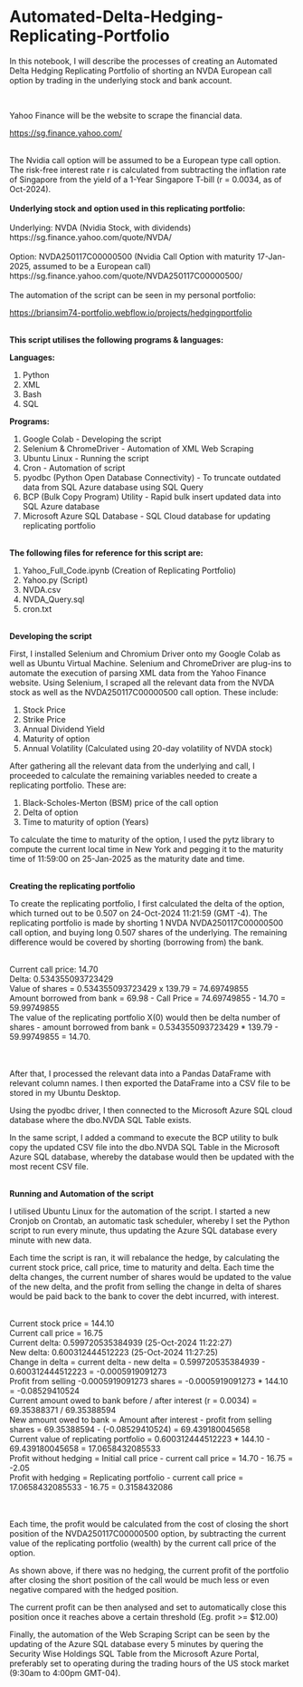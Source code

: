 # Automated-Delta-Hedging-Replicating-Portfolio

In this notebook, I will describe the processes of creating an Automated Delta Hedging Replicating Portfolio of shorting an NVDA European call option by trading in the underlying stock and bank account.

<br/>

Yahoo Finance will be the website to scrape the financial data.

https://sg.finance.yahoo.com/

<br/>
The Nvidia call option will be assumed to be a European type call option. The risk-free interest rate r is calculated from subtracting the inflation rate of Singapore from the yield of a 1-Year Singapore T-bill (r = 0.0034, as of Oct-2024).

<br/>
<br/><b>Underlying stock and option used in this replicating portfolio:</b>

<br/>
<br/>
Underlying: NVDA (Nvidia Stock, with dividends)<br/>
https://sg.finance.yahoo.com/quote/NVDA/<br />

<br/>
Option: NVDA250117C00000500 (Nvidia Call Option with maturity 17-Jan-2025, assumed to be a European call)
https://sg.finance.yahoo.com/quote/NVDA250117C00000500/

<br />
<br />
The automation of the script can be seen in my personal portfolio:

https://briansim74-portfolio.webflow.io/projects/hedgingportfolio


<br/><b>This script utilises the following programs & languages:</b>

<b>Languages:</b>
1. Python
2. XML
3. Bash
4. SQL

<b>Programs:</b>
1. Google Colab - Developing the script
2. Selenium & ChromeDriver - Automation of XML Web Scraping
3. Ubuntu Linux - Running the script
4. Cron - Automation of script
5. pyodbc (Python Open Database Connectivity) - To truncate outdated data from SQL Azure database using SQL Query
6. BCP (Bulk Copy Program) Utility - Rapid bulk insert updated data into SQL Azure database
7. Microsoft Azure SQL Database - SQL Cloud database for updating replicating portfolio

<br/><b>The following files for reference for this script are:</b>
1. Yahoo_Full_Code.ipynb (Creation of Replicating Portfolio)
2. Yahoo.py (Script)
3. NVDA.csv
4. NVDA_Query.sql
5. cron.txt

<br/><b>Developing the script</b>

First, I installed Selenium and Chromium Driver onto my Google Colab as well as Ubuntu Virtual Machine. Selenium and ChromeDriver are plug-ins to automate the execution of parsing XML data from the Yahoo Finance website.
Using Selenium, I scraped all the relevant data from the NVDA stock as well as the NVDA250117C00000500 call option. These include:

1. Stock Price
2. Strike Price
3. Annual Dividend Yield
4. Maturity of option
5. Annual Volatility (Calculated using 20-day volatility of NVDA stock)

After gathering all the relevant data from the underlying and call, I proceeded to calculate the remaining variables needed to create a replicating portfolio. These are:

1. Black-Scholes-Merton (BSM) price of the call option
2. Delta of option
3. Time to maturity of option (Years)

To calculate the time to maturity of the option, I used the pytz library to compute the current local time in New York and pegging it to the maturity time of 11:59:00 on 25-Jan-2025 as the maturity date and time.

<br/><b>Creating the replicating portfolio</b>

To create the replicating portfolio, I first calculated the delta of the option, which turned out to be 0.507 on 24-Oct-2024 11:21:59 (GMT -4). The replicating portfolio is made by shorting 1 NVDA NVDA250117C00000500 call option, and buying long 0.507 shares of the underlying. The remaining difference would be covered by shorting (borrowing from) the bank.

<br/>
Current call price: 14.70
<br/>
Delta: 0.534355093723429
<br/>
Value of shares = 0.534355093723429 x 139.79 = 74.69749855
<br/>
Amount borrowed from bank = 69.98 - Call Price = 74.69749855 - 14.70 = 59.99749855

<br />
The value of the replicating portfolio X(0) would then be delta number of shares - amount borrowed from bank = 0.534355093723429 * 139.79 - 59.99749855 = 14.70.

<br/><br/>
After that, I processed the relevant data into a Pandas DataFrame with relevant column names. I then exported the DataFrame into a CSV file to be stored in my Ubuntu Desktop.

Using the pyodbc driver, I then connected to the Microsoft Azure SQL cloud database where the dbo.NVDA SQL Table exists.

In the same script, I added a command to execute the BCP utility to bulk copy the updated CSV file into the dbo.NVDA SQL Table in the Microsoft Azure SQL database, whereby the database would then be updated with the most recent CSV file.

<br/><b>Running and Automation of the script</b>

I utilised Ubuntu Linux for the automation of the script. I started a new Cronjob on Crontab, an automatic task scheduler, whereby I set the Python script to run every minute, thus updating the Azure SQL database every minute with new data.

Each time the script is ran, it will rebalance the hedge, by calculating the current stock price, call price, time to maturity and delta. Each time the delta changes, the current number of shares would be updated to the value of the new delta, and the profit from selling the change in delta of shares would be paid back to the bank to cover the debt incurred, with interest.

<br/>
Current stock price = 144.10
<br/>
Current call price = 16.75
<br/>
Current delta: 0.599720535384939 (25-Oct-2024 11:22:27)
<br/>
New delta: 0.600312444512223 (25-Oct-2024 11:27:25)
<br/>
Change in delta = current delta - new delta = 0.599720535384939 - 0.600312444512223 = -0.0005919091273
<br/>
Profit from selling -0.0005919091273 shares = -0.0005919091273 * 144.10 = -0.08529410524
<br/>
Current amount owed to bank before / after interest (r = 0.0034) = 69.35388371 / 69.35388594
<br/>
New amount owed to bank = Amount after interest - profit from selling shares = 69.35388594 - (-0.08529410524) = 69.439180045658
<br/>
Current value of replicating portfolio = 0.600312444512223 * 144.10 - 69.439180045658 = 17.0658432085533
<br/>
Profit without hedging = Initial call price - current call price = 14.70 - 16.75 = -2.05
<br/>
Profit with hedging = Replicating portfolio - current call price = 17.0658432085533 - 16.75 = 0.3158432086

<br/><br/>
Each time, the profit would be calculated from the cost of closing the short position of the NVDA250117C00000500 option, by subtracting the current value of the replicating portfolio (wealth) by the current call price of the option.

As shown above, if there was no hedging, the current profit of the portfolio after closing the short position of the call would be much less or even negative compared with the hedged position.

The current profit can be then analysed and set to automatically close this position once it reaches above a certain threshold (Eg. profit >= $12.00)

Finally, the automation of the Web Scraping Script can be seen by the updating of the Azure SQL database every 5 minutes by quering the Security Wise Holdings SQL Table from the Microsoft Azure Portal, preferably set to operating during the trading hours of the US stock market (9:30am to 4:00pm GMT-04).
